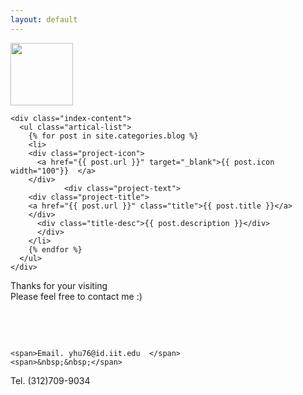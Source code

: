 ```yaml
---
layout: default
---
```

<head>

<head>

<body>
  <div class="index-wrapper">
    <div class="aside">
      <div class="info-card">
         <div class="Me">
    </div>

   <div class="resume">
    <a class="resume-link" href="http://HuYuanyuan96.github.io/Resume_HU.pdf" target="_blank"> <img src="/images/Resume.svg" alt="" width="100"/></a>
   </div>
  </div>
      <div id="particles-js"></div>
    </div>

    <div class="index-content">
      <ul class="artical-list">
        {% for post in site.categories.blog %}
        <li>
        <div class="project-icon">
          <a href="{{ post.url }}" target="_blank">{{ post.icon width="100"}}  </a>
        </div>
                <div class="project-text">
        <div class="project-title">
        <a href="{{ post.url }}" class="title">{{ post.title }}</a>
        </div>
          <div class="title-desc">{{ post.description }}</div>
          </div>
        </li>
        {% endfor %}
      </ul>
    </div>

  </div>

   <div class="Foot">
    <div>Thanks for your visiting</div>
    <div>Please feel free to contact me :)</div>
    <p> &nbsp;</p>
      <p> &nbsp;</p>

    <span>Email. yhu76@id.iit.edu  </span>
    <span>&nbsp;&nbsp;</span>
  <span>  Tel. (312)709-9034 </span>

  </div>

</body>

